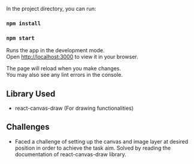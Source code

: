 In the project directory, you can run:

### `npm install`

### `npm start`

Runs the app in the development mode.\
Open [http://localhost:3000](http://localhost:3000) to view it in your browser.

The page will reload when you make changes.\
You may also see any lint errors in the console.

## Library Used 

- react-canvas-draw (For drawing functionalities)

## Challenges

- Faced a challenge of setting up the canvas and image layer at desired position in order to achieve the task aim. Solved by reading the documentation of react-canvas-draw library.
  



